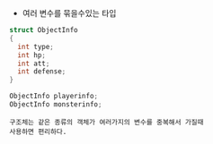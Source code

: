 - 여러 변수를 묶을수있는 타입

```C++
struct ObjectInfo
{
  int type;
  int hp;
  int att;
  int defense;
}

ObjectInfo playerinfo;
ObjectInfo monsterinfo;
```
```Text
구조체는 같은 종류의 객체가 여러가지의 변수를 중복해서 가질때
사용하면 편리하다.
```
